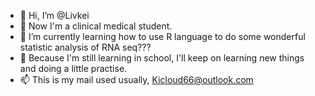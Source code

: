 - 👋 Hi, I’m @Livkei
- 👀 Now I'm a clinical medical student.
- 🌱 I’m currently learning how to use R language to do some wonderful statistic analysis of RNA seq???
- 💞️ Because I'm still learning in school, I'll keep on learning new things and doing a little practise.
- 📫 This is my mail used usually, Kicloud66@outlook.com

<!---
Livkei/Livkei is a ✨ special ✨ repository because its `README.md` (this file) appears on your GitHub profile.
You can click the Preview link to take a look at your changes.
--->
